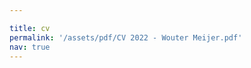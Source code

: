```yaml
---

title: cv
permalink: '/assets/pdf/CV 2022 - Wouter Meijer.pdf'
nav: true
---
```


<!-- ---
layout: cv
permalink: /cv/
title: cv
nav: true
nav_order: 5
cv_pdf: example_pdf.pdf
description: This is a description of the page. You can modify it in '_pages/cv.md'. You can also change or remove the top pdf download button.
toc:
  sidebar: left
--- -->

